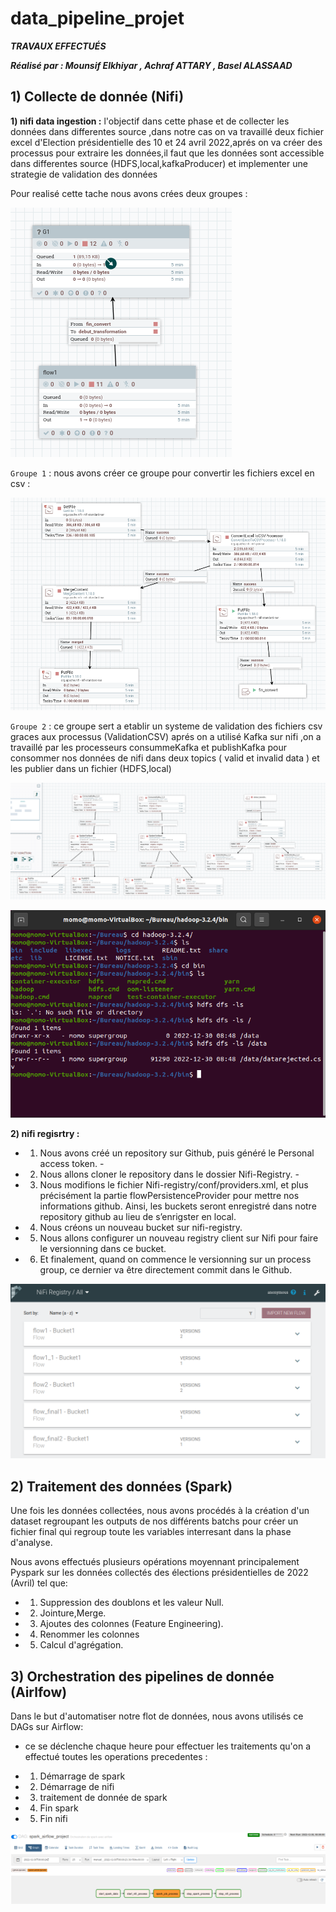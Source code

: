 # data_pipeline_projet

***TRAVAUX EFFECTUÉS***

***Réalisé par : Mounsif Elkhiyar , Achraf ATTARY , Basel ALASSAAD***

## 1) Collecte de donnée (Nifi)

**1) nifi data ingestion :** l'objectif dans cette phase et de collecter les données dans differentes source ,dans notre cas on va travaillé  deux fichier excel d'Election présidentielle des 10 et 24 avril 2022,aprés on va créer des processus pour extraire les données,il faut que les données sont accessible dans differentes source (HDFS,local,kafkaProducer) et implementer une strategie de validation des données


Pour realisé cette tache nous avons crées deux groupes :

![enter image description here](https://github.com/MonDataa/data_pipeline_projet/blob/master/nifi/nifi_group.PNG)

`Groupe 1` : nous avons créer ce groupe pour convertir les fichiers excel en csv :

![enter image description here](https://github.com/MonDataa/data_pipeline_projet/blob/master/nifi/nifi_flow1.PNG)

`Groupe 2` : ce groupe sert a etablir un systeme de validation des fichiers csv graces aux processus (ValidationCSV) aprés on a utilisé Kafka sur nifi ,on a travaillé par les processeurs consummeKafka et publishKafka pour consommer nos données de nifi dans deux topics ( valid et invalid data ) et les publier dans un fichier (HDFS,local)

![enter image description here](https://github.com/MonDataa/data_pipeline_projet/blob/master/nifi/nifi_flow2.PNG)

![enter image description here](https://github.com/MonDataa/data_pipeline_projet/blob/master/nifi/resultat_hdfs.PNG)

**2) nifi regisrtry :**
- 1) Nous avons créé un repository sur Github, puis généré le Personal access token. - 
- 2) Nous allons cloner le repository dans le dossier Nifi-Registry. - 
- 3) Nous modifions le fichier Nifi-registry/conf/providers.xml, et plus précisément la partie flowPersistenceProvider pour mettre nos informations github. Ainsi, les buckets seront enregistré dans notre repository github au lieu de s’enrigster en local. 
- 4) Nous créons un nouveau bucket sur nifi-registry. 
- 5) Nous allons configurer un nouveau registry client sur Nifi pour faire le versionning dans ce bucket. 
- 6) Et finalement, quand on commence le versionning sur un process group, ce dernier va être directement commit dans le Github.

![enter image description here](https://github.com/MonDataa/data_pipeline_projet/blob/master/nifi/nifi_registry_flow.PNG)

## 2) Traitement des données (Spark)
Une fois les données collectées, nous avons procédés à la création d'un dataset regroupant les outputs de nos différents batchs pour créer un fichier final qui regroup toute les variables interresant dans la phase d'analyse.

Nous avons effectués plusieurs opérations moyennant principalement Pyspark sur les données collectés des élections présidentielles de 2022 (Avril) tel que:

- 1) Suppression des doublons et les valeur Null.
- 2) Jointure,Merge.
- 3) Ajoutes des colonnes (Feature Engineering).
- 4) Renommer les colonnes
- 5) Calcul d'agrégation.

## 3) Orchestration des pipelines de donnée (Airlfow)

Dans le but d'automatiser notre flot de données, nous avons utilisés ce DAGs sur Airflow:

- ce se déclenche chaque heure pour effectuer les traitements qu'on a effectué toutes les operations precedentes :

- 1) Démarrage de spark
- 2) Démarrage de nifi
- 3) traitement de donnée de spark
- 4) Fin spark
- 5) Fin nifi

![enter image description here](https://github.com/MonDataa/data_pipeline_projet/blob/master/airflow/airflow_dag.PNG)
